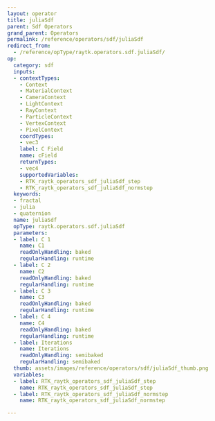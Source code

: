 ```yaml
---
layout: operator
title: juliaSdf
parent: Sdf Operators
grand_parent: Operators
permalink: /reference/operators/sdf/juliaSdf
redirect_from:
  - /reference/opType/raytk.operators.sdf.juliaSdf/
op:
  category: sdf
  inputs:
  - contextTypes:
    - Context
    - MaterialContext
    - CameraContext
    - LightContext
    - RayContext
    - ParticleContext
    - VertexContext
    - PixelContext
    coordTypes:
    - vec3
    label: C Field
    name: cField
    returnTypes:
    - vec4
    supportedVariables:
    - RTK_raytk_operators_sdf_juliaSdf_step
    - RTK_raytk_operators_sdf_juliaSdf_normstep
  keywords:
  - fractal
  - julia
  - quaternion
  name: juliaSdf
  opType: raytk.operators.sdf.juliaSdf
  parameters:
  - label: C 1
    name: C1
    readOnlyHandling: baked
    regularHandling: runtime
  - label: C 2
    name: C2
    readOnlyHandling: baked
    regularHandling: runtime
  - label: C 3
    name: C3
    readOnlyHandling: baked
    regularHandling: runtime
  - label: C 4
    name: C4
    readOnlyHandling: baked
    regularHandling: runtime
  - label: Iterations
    name: Iterations
    readOnlyHandling: semibaked
    regularHandling: semibaked
  thumb: assets/images/reference/operators/sdf/juliaSdf_thumb.png
  variables:
  - label: RTK_raytk_operators_sdf_juliaSdf_step
    name: RTK_raytk_operators_sdf_juliaSdf_step
  - label: RTK_raytk_operators_sdf_juliaSdf_normstep
    name: RTK_raytk_operators_sdf_juliaSdf_normstep

---
```


